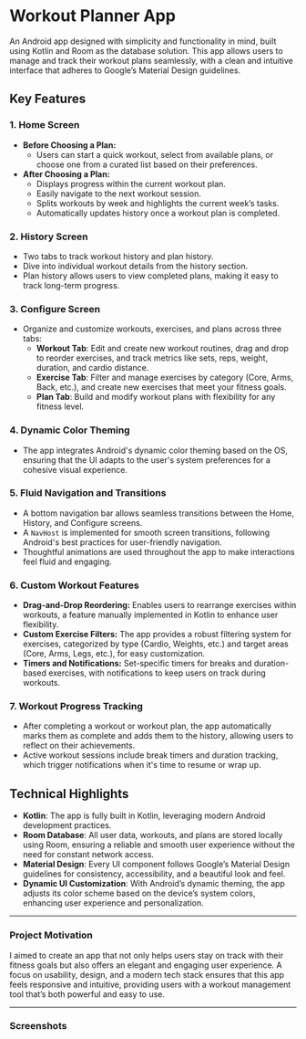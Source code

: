 # Workout Planner App

An Android app designed with simplicity and functionality in mind, built using Kotlin and Room as the database solution. This app allows users to manage and track their workout plans seamlessly, with a clean and intuitive interface that adheres to Google’s Material Design guidelines.

## Key Features

### 1. **Home Screen**
- **Before Choosing a Plan:**
  - Users can start a quick workout, select from available plans, or choose one from a curated list based on their preferences.
- **After Choosing a Plan:**
  - Displays progress within the current workout plan.
  - Easily navigate to the next workout session.
  - Splits workouts by week and highlights the current week’s tasks.
  - Automatically updates history once a workout plan is completed.

### 2. **History Screen**
- Two tabs to track workout history and plan history.
- Dive into individual workout details from the history section.
- Plan history allows users to view completed plans, making it easy to track long-term progress.

### 3. **Configure Screen**
- Organize and customize workouts, exercises, and plans across three tabs:
  - **Workout Tab**: Edit and create new workout routines, drag and drop to reorder exercises, and track metrics like sets, reps, weight, duration, and cardio distance.
  - **Exercise Tab**: Filter and manage exercises by category (Core, Arms, Back, etc.), and create new exercises that meet your fitness goals.
  - **Plan Tab**: Build and modify workout plans with flexibility for any fitness level.

### 4. **Dynamic Color Theming**
- The app integrates Android's dynamic color theming based on the OS, ensuring that the UI adapts to the user's system preferences for a cohesive visual experience.

### 5. **Fluid Navigation and Transitions**
- A bottom navigation bar allows seamless transitions between the Home, History, and Configure screens.
- A `NavHost` is implemented for smooth screen transitions, following Android's best practices for user-friendly navigation.
- Thoughtful animations are used throughout the app to make interactions feel fluid and engaging.

### 6. **Custom Workout Features**
- **Drag-and-Drop Reordering:** Enables users to rearrange exercises within workouts, a feature manually implemented in Kotlin to enhance user flexibility.
- **Custom Exercise Filters:** The app provides a robust filtering system for exercises, categorized by type (Cardio, Weights, etc.) and target areas (Core, Arms, Legs, etc.), for easy customization.
- **Timers and Notifications:** Set-specific timers for breaks and duration-based exercises, with notifications to keep users on track during workouts.

### 7. **Workout Progress Tracking**
- After completing a workout or workout plan, the app automatically marks them as complete and adds them to the history, allowing users to reflect on their achievements.
- Active workout sessions include break timers and duration tracking, which trigger notifications when it's time to resume or wrap up.

## Technical Highlights

- **Kotlin**: The app is fully built in Kotlin, leveraging modern Android development practices.
- **Room Database**: All user data, workouts, and plans are stored locally using Room, ensuring a reliable and smooth user experience without the need for constant network access.
- **Material Design**: Every UI component follows Google’s Material Design guidelines for consistency, accessibility, and a beautiful look and feel.
- **Dynamic UI Customization**: With Android’s dynamic theming, the app adjusts its color scheme based on the device’s system colors, enhancing user experience and personalization.

---

### Project Motivation

I aimed to create an app that not only helps users stay on track with their fitness goals but also offers an elegant and engaging user experience. A focus on usability, design, and a modern tech stack ensures that this app feels responsive and intuitive, providing users with a workout management tool that’s both powerful and easy to use.

---

### Screenshots

